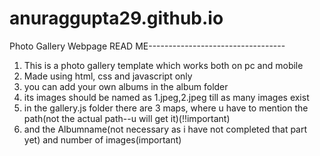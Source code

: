 # anuraggupta29.github.io
Photo Gallery Webpage
READ ME----------------------------------
1. This is a photo gallery template which works both on pc and mobile
2. Made using html, css and javascript only
3. you can add your own albums in the album folder
4. its images should be named as 1.jpeg,2.jpeg till as many images exist
5. in the gallery.js folder there are 3 maps, where u have to mention the path(not the actual path--u will get it)(!!important)
6. and the Albumname(not necessary as i have not completed that part yet) and number of images(important)
